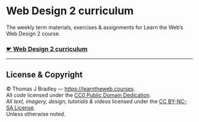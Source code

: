 # Web Design 2 curriculum

The weekly term materials, exercises & assignments for  Learn the Web’s Web Design 2 course.

### [☛ Web Design 2 curriculum](https://learntheweb.courses/courses/web-design-2/)

---

## License & Copyright

© Thomas J Bradley — <https://learntheweb.courses>.<br> All _code_ licensed under the [CC0 Public Domain Dedication](https://creativecommons.org/publicdomain/zero/1.0/).<br> All _text, imagery, design, tutorials & videos_ licensed under the [CC BY-NC-SA License](http://creativecommons.org/licenses/by-nc-sa/4.0/).<br> Unless otherwise noted.
